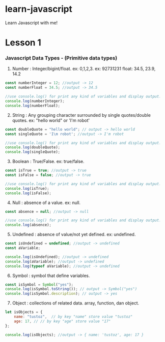 # learn-javascript
Learn Javascript with me!


#  Lesson 1

### **Javascript Data Types - (Primitive data types)**

1. Number : Integer/bigint/float. ex: 0,1,2,3. ex: 92731231 float: 34.5, 23.9, 14.2
```js
const numberInteger = 12; //output -> 12
const numberFloat = 34.5; //output -> 34.5

//use console.log() for print any kind of variables and display output.
console.log(numberInteger);
console.log(numberFloat);

```
2. String : Any grouping character surrounded by single quotes/double quotes. ex: "hello world" or 'I\'m robot'
```js
const doubleQuote = "hello world"; // output -> hello world
const singleQuote = 'I\m robot'; //output -> I'm robot

//use console.log() for print any kind of variables and display output.
console.log(doubleQuote);
console.log(singleQuote);
```

3. Boolean : True/False. ex: true/false.
```js
const isTrue = true; //output -> true
const isFalse = false; //output -> true

//use console.log() for print any kind of variables and display output.
console.log(isTrue);
console.log(isFalse);
```

4. Null : absence of a value. ex: null.
```js
const absence = null; //output -> null

//use console.log() for print any kind of variables and display output.
console.log(absence);
```

5. Undefined : absence of value/not yet defined. ex: undefined.
```js
const isUndefined = undefined; //output -> undefined
const aVariable;

console.log(isUndefined); //output -> undefined
console.log(aVariable); //output -> undefined
console.log(typeof aVariable); //output -> undefined

```

6. Symbol : symbol that define variables.
```js
const isSymbol = Symbol("yes");
console.log(isSymbol.toString()); // output -> Symbol("yes")
console.log(isSymbol.description); // output -> yes
```

7. Object : collections of related data. array, function, dan object.
```js
let isObjects = {
    name: "tustoz",  // by key "name" store value "tustoz"
    age: 17, // // by key "age" store value "17"
};

console.log(isObjects); //output -> { name: 'tustoz', age: 17 }
```
